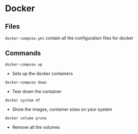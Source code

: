 # Docker

## Files
`docker-compose.yml` contain all the configuration files for docker

## Commands
`docker-compose up`
  - Sets up the docker containers

  `docker-compose down`
  - Tear down the container

  `docker system df`
  - Show the images, container sizes on your system

  `docker volume prune`
  - Remove all the volumes


